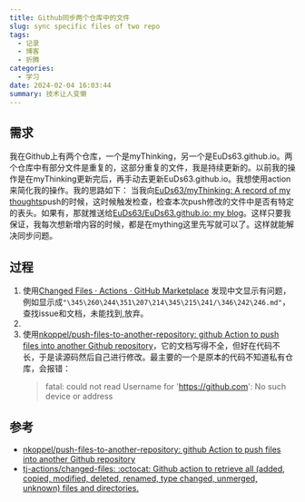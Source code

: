 ```yaml
---
title: Github同步两个仓库中的文件
slug: sync specific files of two repo
tags:
  - 记录
  - 博客
  - 折腾
categories:
  - 学习
date: 2024-02-04 16:03:44
summary: 技术让人变懒
---
```


## 需求
我在Github上有两个仓库，一个是myThinking，另一个是EuDs63.github.io。两个仓库中有部分文件是重复的，这部分重复的文件，我是持续更新的。以前我的操作是在myThinking更新完后，再手动去更新EuDs63.github.io。我想使用action来简化我的操作。我的思路如下：
当我向[EuDs63/myThinking: A record of my thoughts](https://github.com/EuDs63/myThinking)push的时候，这时候触发检查，检查本次push修改的文件中是否有特定的表头。如果有，那就推送给[EuDs63/EuDs63.github.io: my blog](https://github.com/EuDs63/EuDs63.github.io)。这样只要我保证，我每次想新增内容的时候，都是在mything这里先写就可以了。这样就能解决同步问题。

## 过程
1. 使用[Changed Files · Actions · GitHub Marketplace](https://github.com/marketplace/actions/changed-files)
   发现中文显示有问题，例如显示成`"\345\260\244\351\207\214\345\215\241/\346\242\246.md"`，查找issue和文档，未能找到,放弃。
2. 
2. 使用[nkoppel/push-files-to-another-repository: github Action to push files into another Github repository](https://github.com/nkoppel/push-files-to-another-repository)，它的文档写得不全，但好在代码不长，于是读源码然后自己进行修改。最主要的一个是原本的代码不知道私有仓库，会报错：
   >fatal: could not read Username for 'https://github.com': No such device or address


## 参考
- [nkoppel/push-files-to-another-repository: github Action to push files into another Github repository](https://github.com/nkoppel/push-files-to-another-repository)
- [tj-actions/changed-files: :octocat: Github action to retrieve all (added, copied, modified, deleted, renamed, type changed, unmerged, unknown) files and directories.](https://github.com/tj-actions/changed-files)